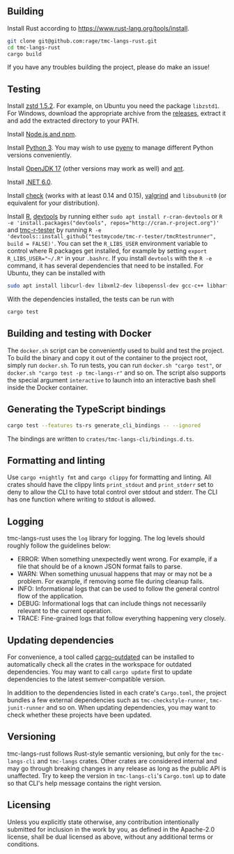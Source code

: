 ## Building

Install Rust according to https://www.rust-lang.org/tools/install.

```bash
git clone git@github.com:rage/tmc-langs-rust.git
cd tmc-langs-rust
cargo build
```

If you have any troubles building the project, please do make an issue!

## Testing

Install [zstd 1.5.2](https://github.com/facebook/zstd). For example, on Ubuntu you need the package `libzstd1`. For Windows, download the appropriate archive from the [releases](https://github.com/facebook/zstd/releases), extract it and add the extracted directory to your PATH.

Install [Node.js and npm](https://docs.npmjs.com/downloading-and-installing-node-js-and-npm).

Install [Python 3](https://www.python.org/downloads/). You may wish to use [pyenv](https://github.com/pyenv/pyenv/) to manage different Python versions conveniently.

Install [OpenJDK 17](https://openjdk.java.net/install/index.html) (other versions may work as well) and [ant](https://ant.apache.org/).

Install [.NET 6.0](https://dotnet.microsoft.com/download).

Install [check](https://libcheck.github.io/check/) (works with at least 0.14 and 0.15), [valgrind](https://valgrind.org/) and `libsubunit0` (or equivalent for your distribution).

Install [R](https://www.r-project.org/), [devtools](https://devtools.r-lib.org/) by running either `sudo apt install r-cran-devtools` or `R -e 'install.packages("devtools", repos="http://cran.r-project.org")'` and [tmc-r-tester](https://github.com/testmycode/tmc-rstudio) by running `R -e 'devtools::install_github("testmycode/tmc-r-tester/tmcRtestrunner", build = FALSE)'`. You can set the `R_LIBS_USER` environment variable to control where R packages get installed, for example by setting `export R_LIBS_USER="~/.R"` in your `.bashrc`. If you install `devtools` with the `R -e` command, it has several dependencies that need to be installed. For Ubuntu, they can be installed with

```bash
sudo apt install libcurl-dev libxml2-dev libopenssl-dev gcc-c++ libharfbuzz-dev libfribidi-dev libfreetype6-dev libpng-dev libtiff5-dev libjpeg-dev
```

With the dependencies installed, the tests can be run with

```bash
cargo test
```

## Building and testing with Docker

The `docker.sh` script can be conveniently used to build and test the project. To build the binary and copy it out of the container to the project root, simply run `docker.sh`. To run tests, you can run `docker.sh "cargo test"`, or `docker.sh "cargo test -p tmc-langs-r"` and so on. The script also supports the special argument `interactive` to launch into an interactive bash shell inside the Docker container.

## Generating the TypeScript bindings

```bash
cargo test --features ts-rs generate_cli_bindings -- --ignored
```

The bindings are written to `crates/tmc-langs-cli/bindings.d.ts`.

## Formatting and linting

Use `cargo +nightly fmt` and `cargo clippy` for formatting and linting. All crates should have the clippy lints `print_stdout` and `print_stderr` set to deny to allow the CLI to have total control over stdout and stderr. The CLI has one function where writing to stdout is allowed.

## Logging
tmc-langs-rust uses the `log` library for logging. The log levels should roughly follow the guidelines below:

- ERROR: When something unexpectedly went wrong. For example, if a file that should be of a known JSON format fails to parse.
- WARN: When something unusual happens that may or may not be a problem. For example, if removing some file during cleanup fails.
- INFO: Informational logs that can be used to follow the general control flow of the application.
- DEBUG: Informational logs that can include things not necessarily relevant to the current operation.
- TRACE: Fine-grained logs that follow everything happening very closely.

## Updating dependencies

For convenience, a tool called [cargo-outdated](https://crates.io/crates/cargo-outdated) can be installed to automatically check all the crates in the workspace for outdated dependencies. You may want to call `cargo update` first to update dependencies to the latest semver-compatible version.

In addition to the dependencies listed in each crate's `Cargo.toml`, the project bundles a few external dependencies such as `tmc-checkstyle-runner`, `tmc-junit-runner` and so on. When updating dependencies, you may want to check whether these projects have been updated.

## Versioning

tmc-langs-rust follows Rust-style semantic versioning, but only for the `tmc-langs-cli` and `tmc-langs` crates. Other crates are considered internal and may go through breaking changes in any release as long as the public API is unaffected. Try to keep the version in `tmc-langs-cli`'s `Cargo.toml` up to date so that CLI's help message contains the right version.

## Licensing

Unless you explicitly state otherwise, any contribution intentionally submitted for inclusion in the work by you, as defined in the Apache-2.0 license, shall be dual licensed as above, without any additional terms or conditions.
